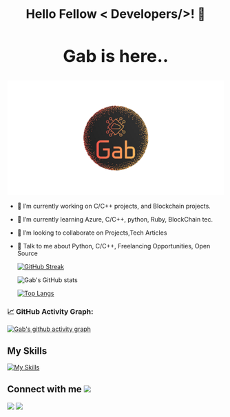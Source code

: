 <div align="center">
  <h1>Hello Fellow &lt; Developers/&gt;! 👋</h1>

  <div>
    <h2 style="font-size:40px;">Gab is here..</h2>
    <img src="Logo.png" alt="My logo" width="700"/>
  </div>
</div>

- 🔭 I’m currently working on C/C++ projects, and Blockchain projects.

- 🌱 I’m currently learning Azure, C/C++, python, Ruby, BlockChain tec. 

- 👯 I’m looking to collaborate on Projects,Tech Articles 

- 💬 Talk to me about Python, C/C++, Freelancing Opportunities, Open Source 

  
  
  [![GitHub Streak](https://github-readme-streak-stats.herokuapp.com?user=gab-182&theme=gruvbox_duo&hide_border=true)](https://github.com/gab-182)  
  
  
  ![Gab's GitHub stats](https://github-readme-stats-sigma-five.vercel.app/api?username=gab-182&show_icons=true&theme=radical)
  
  [![Top Langs](https://github-readme-stats-sigma-five.vercel.app/api/top-langs/?username=gab-182&langs_count=9&show_icons=true&theme=radical&layout=compact)](https://github.com/gab-182/github-readme-stats)

<!--   GitHub stats graph -->
### 📈 GitHub Activity Graph:
[![Gab's github activity graph](https://github-readme-activity-graph.cyclic.app/graph?username=gab-182&theme=github-compact)](https://github.com/gab-182/github-readme-activity-graph)

<h2>My Skills</h2>
  
[![My Skills](https://skillicons.dev/icons?i=aws,azure,bash,docker,linux,git,github,c,cpp,java,py,r,rust,js,cmake,css,html,figma)](https://skillicons.dev)

<h2> Connect with me <img src='https://raw.githubusercontent.com/ShahriarShafin/ShahriarShafin/main/Assets/handshake.gif' width="50px"> </h2>
<a href = 'https://www.linkedin.com/in/Ghaiath Abdoush'> <img width = '32px' align= 'center' src="https://raw.githubusercontent.com/rahulbanerjee26/githubAboutMeGenerator/main/icons/linked-in-alt.svg"/></a> 
<a href = 'https://www.twitter.com/Gab__182'> <img width = '32px' align= 'center' src="https://raw.githubusercontent.com/rahulbanerjee26/githubAboutMeGenerator/main/icons/twitter.svg"/></a>  



<br>

